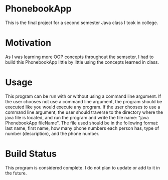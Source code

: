 # PhonebookApp
This is the final project for a second semester Java class I took in college. 

# Motivation
As I was learning more OOP concepts throughout the semseter, I had to build this PhonebookApp little by little using the concepts learned in class.

# Usage
This program can be run with or without using a command line argument. If the user chooses not use a command line argument, the program should be executed like you would execute any program. If the user chooses to use a command line argument, the user should traverse to the directory where the java file is located, and run the program and write the file name: "java PhonebookApp fileName". The file used should be in the following format: last name, first name, how many phone numbers each person has, type of number (description), and the phone number. 

# Build Status
This program is considered complete. I do not plan to update or add to it in the future. 
